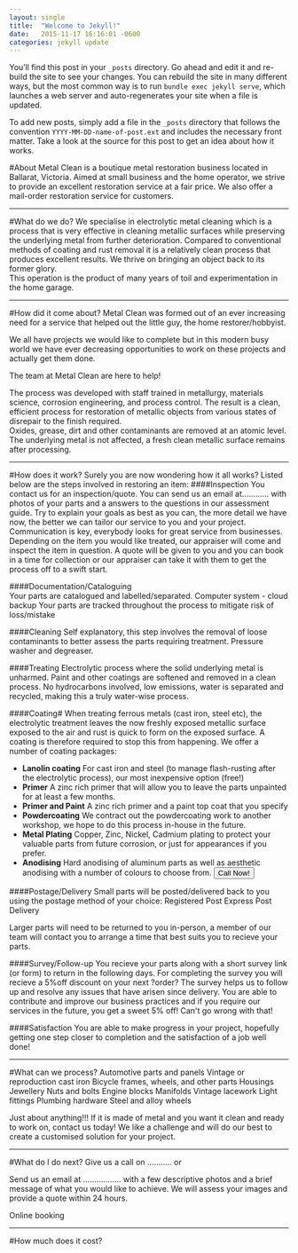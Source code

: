 ```yaml
---
layout: single
title:  "Welcome to Jekyll!"
date:   2015-11-17 16:16:01 -0600
categories: jekyll update
---
```

You’ll find this post in your `_posts` directory. Go ahead and edit it and re-build the site to see your changes. You can rebuild the site in many different ways, but the most common way is to run `bundle exec jekyll serve`, which launches a web server and auto-regenerates your site when a file is updated.

To add new posts, simply add a file in the `_posts` directory that follows the convention `YYYY-MM-DD-name-of-post.ext` and includes the necessary front matter. Take a look at the source for this post to get an idea about how it works.

#About
Metal Clean is a boutique metal restoration business located in Ballarat, Victoria. Aimed at small business and the home operator, we strive to provide an excellent restoration service at a fair price. We also offer a mail-order restoration service for customers.
- - - 
#What do we do?
 We specialise in electrolytic metal cleaning which is a process that is very effective in cleaning metallic surfaces while preserving the underlying metal from further deterioration. 
 Compared to conventional methods of coating and rust removal it is a relatively clean process that produces excellent results. We thrive on bringing an object back to its former glory.  
 This operation is the product of many years of toil and experimentation in the home garage.
- - - 
#How did it come about?
 Metal Clean was formed out of an ever increasing need for a service that helped out the little guy, the home restorer/hobbyist.

We all have projects we would like to complete but in this modern busy world we have ever decreasing opportunities to work on these projects and actually get them done.

The team at Metal Clean are here to help!

The process was developed with staff trained in metallurgy, materials science, corrosion engineering, and process control. The result is a clean, efficient process for restoration of metallic objects from various states of disrepair to the finish required.  
Oxides, grease, dirt and other contaminants are removed at an atomic level. The underlying metal is not affected, a fresh clean metallic surface remains after processing.
- - - 
#How does it work?
Surely you are now wondering how it all works? Listed below are the steps involved in restoring an item:
####Inspection
You contact us for an inspection/quote.
 You can send us an email at............ with photos of your parts and a answers to the questions in our assessment guide. Try to explain your goals as best as you can, the more detail we have now, the better we can tailor our service to you and your project. Communication is key, everybody looks for great service from businesses.
Depending on the item you would like treated, our appraiser will come and inspect the item in question. A quote will be given to you and you can book in a time for collection or our appraiser can take it with them to get the process off to a swift start.

####Documentation/Cataloguing  
Your parts are catalogued and labelled/separated.
Computer system - cloud backup
Your parts are tracked throughout the process to mitigate risk of loss/mistake

####Cleaning
Self explanatory, this step involves the removal of loose contaminants to better assess the parts requiring treatment. Pressure washer and degreaser.

####Treating
Electrolytic process where the solid underlying metal is unharmed. Paint and other coatings are softened and removed in a clean process. No hydrocarbons involved, low emissions, water is separated and recycled, making this a truly water-wise process.

####Coating#
When treating ferrous metals (cast iron, steel etc), the electrolytic treatment leaves the now freshly exposed metallic surface exposed to the air and rust is quick to form on the exposed surface. A coating is therefore required to stop this from happening.
We offer a number of coating packages:
- **Lanolin coating** 
		For cast iron and steel (to manage flash-rusting after the electrolytic process), our most inexpensive option (free!)
- **Primer**
	A zinc rich primer that will allow you to leave the parts unpainted for at least a few months.
- **Primer and Paint**
A zinc rich primer and a paint top coat that you specify
- **Powdercoating** 
We contract out the powdercoating work to another workshop, we hope to do this process in-house in the future.
- **Metal Plating** 
Copper, Zinc, Nickel, Cadmium plating to protect your valuable parts from future corrosion, or just for appearances if you prefer.
- **Anodising** 
Hard anodising of aluminum parts as well as aesthetic anodising with a number of colours to choose from.
<button class="button-save large">Call Now!</button>


####Postage/Delivery
Small parts will be posted/delivered back to you using the postage method of your choice:
Registered Post
Express Post
Delivery

Larger parts will need to be returned to you in-person, a member of our team will contact you to arrange a time that best suits you to recieve your parts.

####Survey/Follow-up
You recieve your parts along with a short survey link (or form) to return in the following days. For completing the survey you will recieve a 5%off discount on your next ?order?
The survey helps us to follow up and resolve any issues that have arisen since delivery. You are able to contribute and improve our business practices and if you require our services in the future, you get a sweet 5% off! Can't go wrong with that!

####Satisfaction
You are able to make progress in your project, hopefully getting one step closer to completion and the satisfaction of a job well done!
- - - 

#What can we process?
Automotive parts and panels
Vintage or reproduction cast iron
Bicycle frames, wheels, and other parts
Housings
Jewellery
Nuts and bolts
Engine blocks
Manifolds
Vintage lacework
Light fittings
Plumbing hardware
Steel and alloy wheels


Just about anything!!! If it is made of metal and you want it clean and ready to work on, contact us today! We like a challenge and will do our best to create a customised solution for your project.
- - - 
#What do I do next?
Give us a call on ........... or

Send us an email at ................. with a few descriptive photos and a brief message of what you would like to achieve. We will assess your images and provide a quote within 24 hours. 

Online booking
- - - 
#How much does it cost?
 
